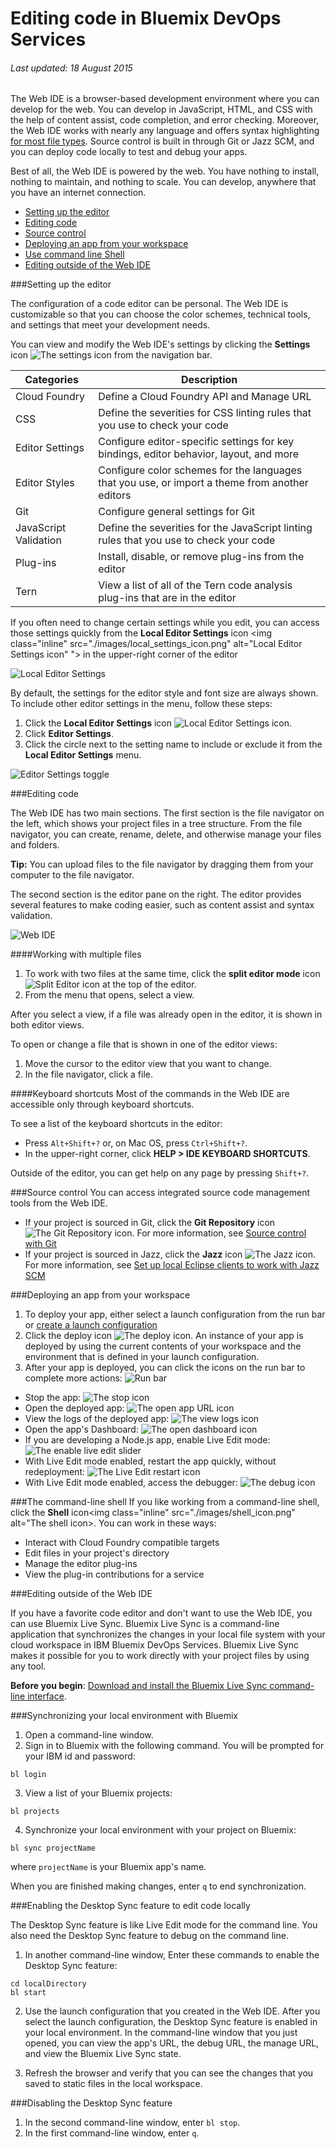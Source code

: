 # Editing code in Bluemix DevOps Services

###### Last updated: 18 August 2015

The Web IDE is a browser-based development environment where you can develop for the web.  You can develop in JavaScript, HTML, and CSS with the help of content assist, code completion, and error checking.  Moreover, the Web IDE works with nearly any language and offers syntax highlighting [for most file types](https://hub.jazz.net/docs/overview/#dev_support).  Source control is built in through Git or Jazz SCM, and you can deploy code locally to test and debug your apps.

Best of all, the Web IDE is powered by the web.  You have nothing to install, nothing to maintain, and nothing to scale.  You can develop, anywhere that you have an internet connection.

* [Setting up the editor](#editorsetup)
* [Editing code](#editcode)
* [Source control](#sourcecontrol)
* [Deploying an app from your workspace](#deploy)
* [Use command line Shell](@shell)
* [Editing outside of the Web IDE](#editlocal)


<a name='editorsetup'></a>
###Setting up the editor

The configuration of a code editor can be personal.  The Web IDE is customizable so that you can choose the color schemes, technical tools, and settings that meet your development needs.

You can view and modify the Web IDE's settings by clicking the **Settings** icon <img class="inline" src="./images/settings_icon.png"  alt="The settings icon"> from the navigation bar.

| Categories | Description  |
|---|---|
| Cloud Foundry  | Define a Cloud Foundry API and Manage URL  |
| CSS  | Define the severities for CSS linting rules that you use to check your code  |
| Editor Settings  | Configure editor-specific settings for key bindings, editor behavior, layout, and more  |
| Editor Styles  | Configure color schemes for the languages that you use, or import a theme from another editors  |
| Git  | Configure general settings for Git  |
| JavaScript Validation  | Define the severities for the JavaScript linting rules that you use to check your code  |
| Plug-ins  | Install, disable, or remove plug-ins from the editor  |
| Tern  | View a list of all of the Tern code analysis plug-ins that are in the editor |
	
If you often need to change certain settings while you edit, you can access those settings quickly from the **Local Editor Settings** icon <img class="inline" src="./images/local_settings_icon.png"  alt="Local Editor Settings icon" "> in the upper-right corner of the editor

![Local Editor Settings](images/local_editor_settings.png)

By default, the settings for the editor style and font size are always shown.  To include other editor settings in the menu, follow these steps:
1. Click the **Local Editor Settings** icon <img class="inline" src="./images/local_settings_icon.png"  alt="Local Editor Settings icon">.
2. Click **Editor Settings**.
3. Click the circle next to the setting name to include or exclude it from the **Local Editor Settings** menu.

![Editor Settings toggle](images/editor_settings_toggle.png)


<a name='editcode'></a>
###Editing code

The Web IDE has two main sections.  The first section is the file navigator on the left, which shows your project files in a tree structure.  From the file navigator, you can create, rename, delete, and otherwise manage your files and folders.

**Tip:** You can upload files to the file navigator by dragging them from your computer to the file navigator.

The second section is the editor pane on the right.  The editor provides several features to make coding easier, such as content assist and syntax validation.

![Web IDE](images/webide.png)

####Working with multiple files
1. To work with two files at the same time, click the **split editor mode** icon <img class="inline" src="./images/split_editor_icon.png"  alt="Split Editor icon"> at the top of the editor.
2. From the menu that opens, select a view.

 After you select a view, if a file was already open in the editor, it is shown in both editor views.

 To open or change a file that is shown in one of the editor views:
 1. Move the cursor to the editor view that you want to change.
 2. In the file navigator, click a file.

####Keyboard shortcuts
Most of the commands in the Web IDE are accessible only through keyboard shortcuts.

To see a list of the keyboard shortcuts in the editor:
* Press `Alt+Shift+?` or, on Mac OS, press `Ctrl+Shift+?`.
* In the upper-right corner, click **HELP > IDE KEYBOARD SHORTCUTS**.

Outside of the editor, you can get help on any page by pressing `Shift+?`.

<a name='sourcecontrol'></a>
###Source control
You can access integrated source code management tools from the Web IDE.
* If your project is sourced in Git, click the **Git Repository** icon <img class="inline" src="./images/git_icon.png"  alt="The Git Repository icon">.  For more information, see [Source control with Git](../git/)
* If your project is sourced in Jazz, click the **Jazz** icon <img class="inline" src="./images/jazz_icon.png"  alt="The Jazz icon">.  For more information, see [Set up local Eclipse clients to work with Jazz SCM](../jazz_scm_client/)


<a name='deploy'></a>
###Deploying an app from your workspace

1. To deploy your app, either select a launch configuration from the run bar or [create a launch configuration](https://hub.jazz.net/tutorials/livesync/#launch_configuration)
1. Click the deploy icon <img class="inline" src="./images/deploy_button.png"  alt="The deploy icon">.  An instance of your app is deployed by using the current contents of your workspace and the environment that is defined in your launch configuration. 
2. After your app is deployed, you can click the icons on the run bar to complete more actions:
![Run bar](images/runbar.png)

 * Stop the app: <img  class="inline" src="./images/stop_button.png"  alt="The stop icon">
 * Open the deployed app: <img class="inline" src="./images/open_app_url.png"  alt="The open app URL icon">
 * View the logs of the deployed app: <img class="inline" src="./images/view_logs.png"  alt="The view logs icon">
 * Open the app's Dashboard: <img  class="inline" src="./images/open_dashboard.png"  alt="The open dashboard icon">
 * If you are developing a Node.js app, enable Live Edit mode: <img  class="inline"  src="./images/enable_live_edit.png"  alt="The enable live edit slider">
 * With Live Edit mode enabled, restart the app quickly, without redeployment: <img  class="inline" src="./images/live_edit_restart.png"  alt="The Live Edit restart icon">
 * With Live Edit mode enabled, access the debugger: <img  class="inline" src="./images/debug_icon.png"  alt="The debug icon">


 
<a namee='shell'></a>
###The command-line shell
If you like working from a command-line shell, click the **Shell** icon<img  class="inline" src="./images/shell_icon.png"  alt="The shell icon>.  You can work in these ways:
* Interact with Cloud Foundry compatible targets
* Edit files in your project's directory
* Manage the editor plug-ins
* View the plug-in contributions for a service


<a name='editlocal'></a>
###Editing outside of the Web IDE

If you have a favorite code editor and don't want to use the Web IDE, you can use Bluemix Live Sync. Bluemix Live Sync is a command-line application that synchronizes the changes in your local file system with your cloud workspace in IBM Bluemix DevOps Services.  Bluemix Live Sync makes it possible for you to work directly with your project files by using any tool.

**Before you begin**: [Download and install the Bluemix Live Sync command-line interface](http://livesyncdownload.ng.bluemix.net).


<a name='edit_local_download'></a>
###Synchronizing your local environment with Bluemix

1. Open a command-line window.
2. Sign in to Bluemix with the following command.  You will be prompted for your IBM id and password:
```
bl login
```
3. View a list of your Bluemix projects: 
```
bl projects
```
4. Synchronize your local environment with your project on Bluemix:
```
bl sync projectName
```
where `projectName` is your Bluemix app's name.

When you are finished making changes, enter `q` to end synchronization.

###Enabling the Desktop Sync feature to edit code locally

The Desktop Sync feature is like Live Edit mode for the command line. You also need the Desktop Sync feature to debug on the command line.
1. In another command-line window, Enter these commands to enable the Desktop Sync feature:
```
cd localDirectory
bl start
```
2. Use the launch configuration that you created in the Web IDE. After you select the launch configuration, the Desktop Sync feature is enabled in your local environment. In the command-line window that you just opened, you can view the app's URL, the debug URL, the manage URL, and view the Bluemix Live Sync state.

3. Refresh the browser and verify that you can see the changes that you saved to static files in the local workspace. 

###Disabling the Desktop Sync feature

1. In the second command-line window, enter `bl stop`.
2. In the first command-line window, enter `q`.
